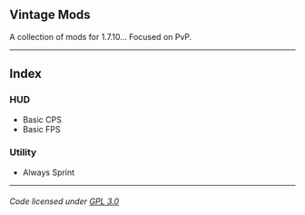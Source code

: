 ## Vintage Mods
A collection of mods for 1.7.10... Focused on PvP.

---

## Index

### HUD
- Basic CPS
- Basic FPS

### Utility
- Always Sprint

---

###### Code licensed under [GPL 3.0](LICENSE)